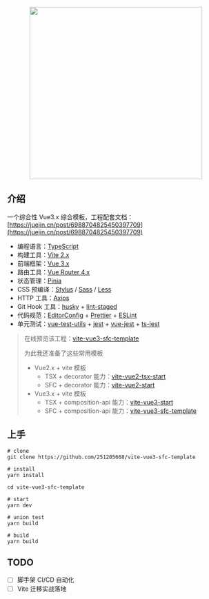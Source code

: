 <p align="center">
<image height="400" src="https://user-images.githubusercontent.com/46418596/126895174-ee762828-f3aa-4786-9a73-f143b9082afa.png">
</p>

## 介绍

一个综合性 Vue3.x 综合模板，工程配套文档：[https://juejin.cn/post/6988704825450397709](https://juejin.cn/post/6988704825450397709)

- 编程语言：[TypeScript](https://www.typescriptlang.org/zh/)
- 构建工具：[Vite 2.x](https://cn.vitejs./dev/)
- 前端框架：[Vue 3.x](https://v3.cn.vuejs.org/)
- 路由工具：[Vue Router 4.x](https://next.router.vuejs.org/zh/index.html)
- 状态管理：[Pinia](https://pinia.esm.dev/)
- CSS 预编译：[Stylus](https://stylus-lang.com/) / [Sass](https://sass.bootcss.com/documentation) / [Less](http://lesscss.cn/)
- HTTP 工具：[Axios](https://axios-http.com/)
- Git Hook 工具：[husky](https://typicode.github.io/husky/#/) + [lint-staged](https://github.com/okonet/lint-staged)
- 代码规范：[EditorConfig](http://editorconfig.org/) + [Prettier](https://prettier.io/) + [ESLint](https://eslint.org/)
- 单元测试：[vue-test-utils](https://next.vue-test-utils.vuejs.org/) + [jest](https://jestjs.io/) + [vue-jest](https://github.com/vuejs/vue-jest) + [ts-jest](https://kulshekhar.github.io/ts-jest/)

> 在线预览该工程：[vite-vue3-sfc-template](https://251205668.github.io/vite-vue3-sfc-template/#/)
>
> 为此我还准备了这些常用模板
>
> - Vue2.x + vite 模板
>   - TSX + decorator 能力：[vite-vue2-tsx-start](https://github.com/251205668/vite-vue2-start/tree/tsx-decorator)
>   - SFC + decorator 能力：[vite-vue2-start](https://github.com/251205668/vite-vue2-start)
> - Vue3.x + vite 模板
>   - TSX + composition-api 能力：[vite-vue3-start](https://github.com/251205668/vite-vue3-start)
>   - SFC + composition-api 能力：[vite-vue3-sfc-template](https://github.com/251205668/vite-vue3-sfc-template)

## 上手

```shell
# clone
git clone https://github.com/251205668/vite-vue3-sfc-template

# install
yarn install

cd vite-vue3-sfc-template

# start
yarn dev

# union test
yarn build

# build
yarn build
```

## TODO

- [ ] 脚手架 CI/CD 自动化
- [ ] Vite 迁移实战落地
